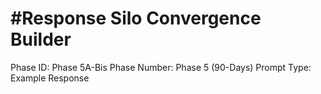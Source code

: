 # #Response Silo Convergence Builder

Phase ID: Phase 5A-Bis
Phase Number: Phase 5 (90-Days)
Prompt Type: Example Response
